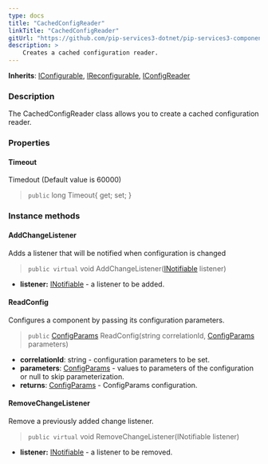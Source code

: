 ```yaml
---
type: docs
title: "CachedConfigReader"
linkTitle: "CachedConfigReader"
gitUrl: "https://github.com/pip-services3-dotnet/pip-services3-components-dotnet"
description: >
    Creates a cached configuration reader.
---
```


**Inherits**: [IConfigurable](../../../commons/config/iconfigurable), [IReconfigurable](../../../commons/config/ireconfigurable), [IConfigReader](../iconfig_reader)

### Description

The CachedConfigReader class allows you to create a cached configuration reader.


### Properties

#### Timeout
Timedout (Default value is 60000)
> `public` long Timeout{ get; set; }

### Instance methods

#### AddChangeListener
Adds a listener that will be notified when configuration is changed

> `public virtual` void AddChangeListener([INotifiable](../../../commons/run/inotifiable) listener)

- **listener:** [INotifiable](../../../commons/run/inotifiable) - a listener to be added.

#### ReadConfig
Configures a component by passing its configuration parameters.

> `public` [ConfigParams](../../../commons/config/config_params) ReadConfig(string correlationId, [ConfigParams](../../../commons/config/config_params) parameters)

- **correlationId**: string - configuration parameters to be set.
- **parameters**: [ConfigParams](../../../commons/config/config_params) - values to parameters of the configuration or null to skip parameterization.
- **returns**: [ConfigParams](../../../commons/config/config_params) - ConfigParams configuration.

#### RemoveChangeListener
Remove a previously added change listener.

> `public virtual` void RemoveChangeListener(INotifiable listener)

- **listener:** [INotifiable](../../../commons/run/inotifiable) - a listener to be removed.
